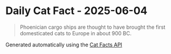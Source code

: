 # Daily Cat Fact - 2025-06-04

> Phoenician cargo ships are thought to have brought the first domesticated cats to Europe in about 900 BC.

Generated automatically using the [Cat Facts API](https://catfact.ninja)

